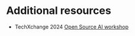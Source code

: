 # Additional resources

- TechXchange 2024 [Open Source AI workshop](https://ibm.github.io/opensource-ai-workshop/)

